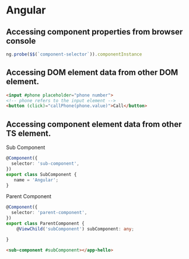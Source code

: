 # Angular
## Accessing component properties from browser console
```js
ng.probe($$(`component-selector`)).componentInstance
```
## Accessing DOM element data from other DOM element.
```html
<input #phone placeholder="phone number">
<!-- phone refers to the input element --> 
<button (click)="callPhone(phone.value)">Call</button>
```
## Accessing component element data from other TS element.
Sub Component
```ts
@Component({
  selector: 'sub-component',
})
export class SubComponent {
   name = 'Angular';
}
```

Parent Component
```ts
@Component({
  selector: 'parent-component',
})
export class ParentComponent {
    @ViewChild('subComponent') subComponent: any;

}
```
```html
<sub-component #subComponent></app-hello>
```
